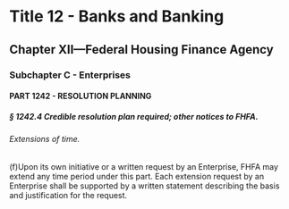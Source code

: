 
# Title 12 - Banks and Banking
## Chapter XII—Federal Housing Finance Agency
### Subchapter C - Enterprises
#### PART 1242 - RESOLUTION PLANNING
##### § 1242.4 Credible resolution plan required; other notices to FHFA.
###### Extensions of time.

(f)Upon its own initiative or a written request by an Enterprise, FHFA may extend any time period under this part. Each extension request by an Enterprise shall be supported by a written statement describing the basis and justification for the request.
